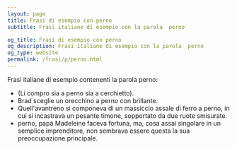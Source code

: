 ```yaml
---
layout: page
title: Frasi di esempio con perno 
subtitle: Frasi italiane di esempio con la parola  perno

og_title: Frasi di esempio con perno 
og_description: Frasi italiane di esempio con la parola  perno
og_type: website
permalink: /frasi/p/perno.html
---
```


Frasi italiane di esempio contenenti la parola perno:


- (Li compro sia a perno sia a cerchietto).
- Brad sceglie un orecchino a perno con brillante.
- Quell'avantreno si componeva di un massiccio assale di ferro a perno, in cui si incastrava un pesante timone, sopportato da due ruote smisurate.
- perno, papà Madeleine faceva fortuna, ma, cosa assai singolare in un semplice imprenditore, non sembrava essere questa la sua preoccupazione principale.
